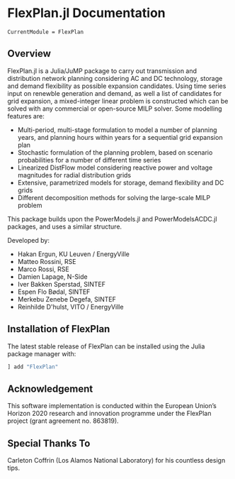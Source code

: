 # FlexPlan.jl Documentation

```@meta
CurrentModule = FlexPlan
```

## Overview

FlexPlan.jl is a Julia/JuMP package to carry out transmission and distribution network planning considering AC and DC technology, storage and demand flexibility as possible expansion candidates. Using time series input on renewble generation and demand, as well a list of candidates for grid expansion, a mixed-integer linear problem is constructed which can be solved with any commercial or open-source MILP solver. Some modelling features are:

- Multi-period, multi-stage formulation to model a number of planning years, and planning hours within years for a sequential grid expansion plan
- Stochastic formulation of the planning problem, based on scenario probabilities for a number of different time series
- Linearized DistFlow model considering reactive power and voltage magnitudes for radial distribution grids
- Extensive, parametrized models for storage, demand flexibility and DC grids
- Different decomposition methods for solving the large-scale MILP problem

This package builds upon the PowerModels.jl and PowerModelsACDC.jl packages, and uses a similar structure.

Developed by:
- Hakan Ergun, KU Leuven / EnergyVille
- Matteo Rossini, RSE
- Marco Rossi, RSE
- Damien Lapage, N-Side
- Iver Bakken Sperstad, SINTEF
- Espen Flo Bødal, SINTEF
- Merkebu Zenebe Degefa, SINTEF
- Reinhilde D'hulst, VITO / EnergyVille

## Installation of FlexPlan

The latest stable release of FlexPlan can be installed using the Julia package manager with:

```julia
] add "FlexPlan"
```

## Acknowledgement

This software implementation is conducted within the European Union’s Horizon 2020 research and innovation programme under the FlexPlan project (grant agreement no. 863819).

## Special Thanks To

Carleton Coffrin (Los Alamos National Laboratory) for his countless design tips.
